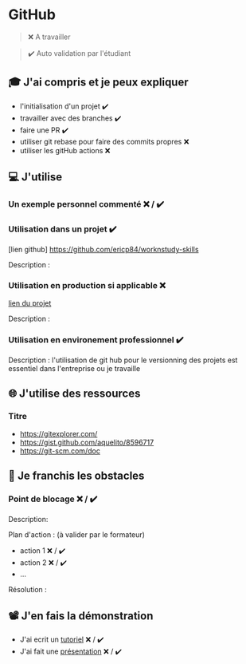 # GitHub

> ❌ A travailler

> ✔️ Auto validation par l'étudiant

## 🎓 J'ai compris et je peux expliquer

- l'initialisation d'un projet ✔️
- travailler avec des branches ✔️
- faire une PR ✔️
- utiliser git rebase pour faire des commits propres ❌
- utiliser les gitHub actions ❌

## 💻 J'utilise

### Un exemple personnel commenté ❌ / ✔️

### Utilisation dans un projet ✔️

[lien github] https://github.com/ericp84/worknstudy-skills

Description :

### Utilisation en production si applicable ❌

[lien du projet](...)

Description :

### Utilisation en environement professionnel ✔️

Description : l'utilisation de git hub pour le versionning des projets est essentiel dans l'entreprise ou je travaille

## 🌐 J'utilise des ressources

### Titre

- https://gitexplorer.com/
- https://gist.github.com/aquelito/8596717
- https://git-scm.com/doc

## 🚧 Je franchis les obstacles

### Point de blocage ❌ / ✔️

Description:

Plan d'action : (à valider par le formateur)

- action 1 ❌ / ✔️
- action 2 ❌ / ✔️
- ...

Résolution :

## 📽️ J'en fais la démonstration

- J'ai ecrit un [tutoriel](...) ❌ / ✔️
- J'ai fait une [présentation](...) ❌ / ✔️
